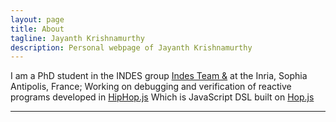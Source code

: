 ```yaml
---
layout: page
title: About
tagline: Jayanth Krishnamurthy 
description: Personal webpage of Jayanth Krishnamurthy
---
```

I am a  PhD student in the INDES group 
[Indes Team &amp;](https://team.inria.fr/indes/)
at the Inria, Sophia Antipolis, France;
Working on debugging and verification of reactive programs developed in 
[HipHop.js](http://hop-dev.inria.fr/home/hiphop/index.html) Which is JavaScript DSL built on [Hop.js](http://hop.inria.fr/home/index.html)


---
